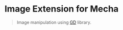Image Extension for Mecha
=========================

> Image manipulation using [GD](http://www.php.net/manual/en/book.image.php "PHP – Image Processing and GD") library.